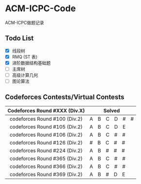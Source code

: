 # ACM-ICPC-Code
ACM-ICPC做题记录
　
## Todo List
- [x] 线段树
- [x] RMQ (ST 表)
- [x] 进阶数据结构基础题
- [ ] 主席树
- [ ] 高级计算几何
- [ ] 图论算法
　

## Codeforces Contests/Virtual Contests
| Codeforces Round #XXX (Div.X) | Solved            |
|:-----------------------------:|------------------ |
| codeforces Round #100 (Div.2) | A　B　C　D　#　#  |
| codeforces Round #105 (Div.2) | A　B　C　D　E     |
| codeforces Round #106 (Div.2) | A　B　C　#　#     |
| codeforces Round #126 (Div.2) | #　B　C　#　#     |
| codeforces Round #224 (Div.2) | A　B　#　#　#     |
| codeforces Round #365 (Div.2) | A　B　C　#　#     |
| codeforces Round #366 (Div.2) | A　B　C　#　#     |
| codeforces Round #369 (Div.2) | A　B　#　D　E     |
